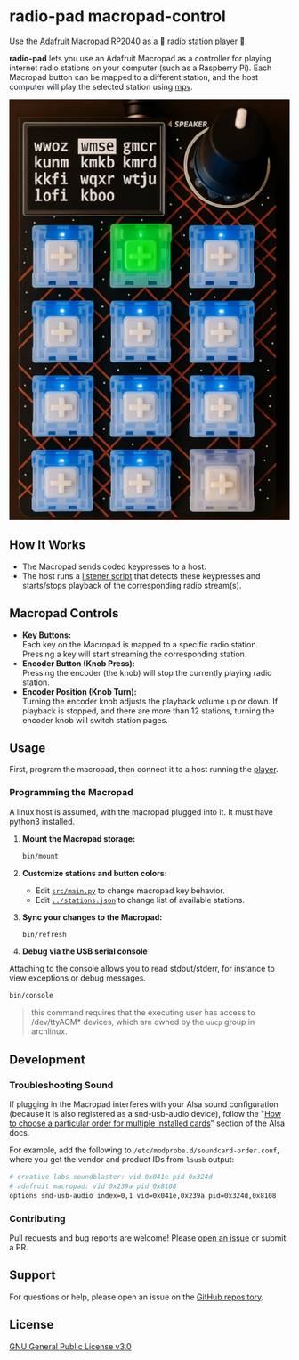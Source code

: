 # radio-pad macropad-control

Use the [Adafruit Macropad RP2040](https://learn.adafruit.com/adafruit-macropad-rp2040/overview) as a 🎵 radio station player 🎵.

**radio-pad** lets you use an Adafruit Macropad as a controller for playing internet radio stations on your computer (such as a Raspberry Pi). Each Macropad button can be mapped to a different station, and the host computer will play the selected station using [mpv](https://mpv.io/).

![macropad-image](../shared/assets/radio-macropad-ai-image.webp)

## How It Works

- The Macropad sends coded keypresses to a host.
- The host runs a [listener script](../player/) that detects these keypresses and starts/stops playback of the corresponding radio stream(s).

## Macropad Controls

- **Key Buttons:**  
  Each key on the Macropad is mapped to a specific radio station. Pressing a key will start streaming the corresponding station.
- **Encoder Button (Knob Press):**  
  Pressing the encoder (the knob) will stop the currently playing radio station.
- **Encoder Position (Knob Turn):**  
  Turning the encoder knob adjusts the playback volume up or down. If playback is stopped, and there are more than 12 stations, turning the encoder knob will switch station pages.

## Usage

First, program the macropad, then connect it to a host running the [player](../player/).

### Programming the Macropad

A linux host is assumed, with the macropad plugged into it. It must have python3 installed.

1. **Mount the Macropad storage:**

   ```sh
   bin/mount
   ```

2. **Customize stations and button colors:**
   - Edit [`src/main.py`](./src/main.py) to change macropad key behavior.
   - Edit [`../stations.json`](../stations.json) to change list of available stations.
3. **Sync your changes to the Macropad:**

   ```sh
   bin/refresh
   ```

4. **Debug via the USB serial console**

Attaching to the console allows you to read stdout/stderr, for instance to view exceptions or debug messages.
  
  ```sh
  bin/console
  ```

  > this command requires that the executing user has access to /dev/ttyACM* devices, which are owned by the `uucp` group in archlinux.

## Development

### Troubleshooting Sound

If plugging in the Macropad interferes with your Alsa sound configuration (because it is also registered as a snd-usb-audio device), follow the "[How to choose a particular order for multiple installed cards](https://alsa.opensrc.org/MultipleCards#The_newer_.22slots.3D.22_method)" section of the Alsa docs.

For example, add the following to `/etc/modprobe.d/soundcard-order.conf`, where you get the vendor and product IDs from `lsusb` output:

```sh
# creative labs soundblaster: vid 0x041e pid 0x324d 
# adafruit macropad: vid 0x239a pid 0x8108
options snd-usb-audio index=0,1 vid=0x041e,0x239a pid=0x324d,0x8108
```


### Contributing

Pull requests and bug reports are welcome! Please [open an issue](https://github.com/briceburg/radio-pad/issues) or submit a PR.

## Support

For questions or help, please open an issue on the [GitHub repository](https://github.com/briceburg/radio-pad/issues).

## License

[GNU General Public License v3.0](./LICENSE)
